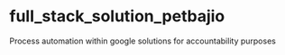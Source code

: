 # full_stack_solution_petbajio
Process automation within google solutions for accountability purposes

